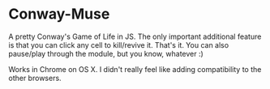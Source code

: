 # Conway-Muse

A pretty Conway's Game of Life in JS. The only important additional feature is that you can click any cell to kill/revive it. That's it. You can also pause/play through the module, but you know, whatever :)

Works in Chrome on OS X. I didn't really feel like adding compatibility to the other browsers.
